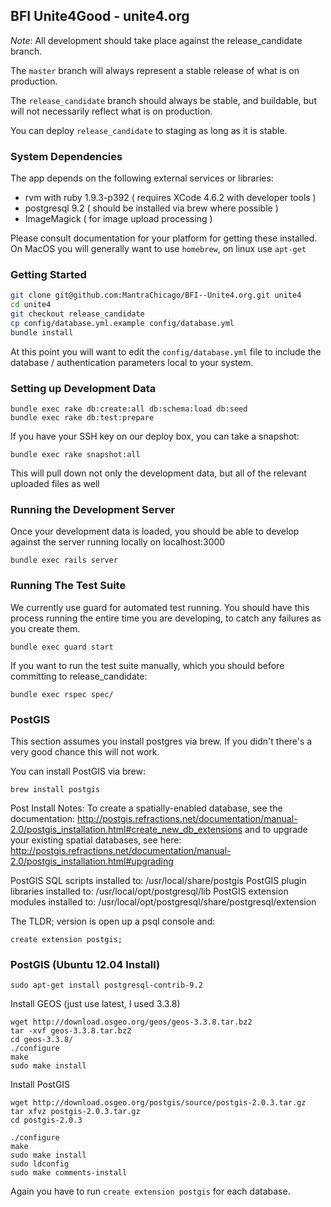 ## BFI Unite4Good - unite4.org

*Note*: All development should take place against the release_candidate
branch. 

The `master` branch will always represent a stable release of what is on
production.

The `release_candidate` branch should always be stable, and buildable,
but will not necessarily reflect what is on production. 

You can deploy `release_candidate` to staging as long as it is stable.

### System Dependencies

The app depends on the following external services or libraries:
  - rvm with ruby 1.9.3-p392 ( requires XCode 4.6.2 with developer tools )
  - postgresql 9.2 ( should be installed via brew where possible )
  - ImageMagick ( for image upload processing )

Please consult documentation for your platform for getting these
installed.  On MacOS you will generally want to use `homebrew`, on 
linux use `apt-get` 

### Getting Started

```bash
git clone git@github.com:MantraChicago/BFI--Unite4.org.git unite4
cd unite4
git checkout release_candidate
cp config/database.yml.example config/database.yml
bundle install
```

At this point you will want to edit the `config/database.yml` file to
include the database / authentication parameters local to your system.

### Setting up Development Data


```
bundle exec rake db:create:all db:schema:load db:seed
bundle exec rake db:test:prepare
```

If you have your SSH key on our deploy box, you can take a snapshot:

```
bundle exec rake snapshot:all
```

This will pull down not only the development data, but all of the
relevant uploaded files as well

### Running the Development Server

Once your development data is loaded, you should be able to develop
against the server running locally on localhost:3000

```
bundle exec rails server
```

### Running The Test Suite

We currently use guard for automated test running. You should have this
process running the entire time you are developing, to catch any
failures as you create them.

```
bundle exec guard start
```

If you want to run the test suite manually, which you should before committing
to release_candidate:

```
bundle exec rspec spec/
```

### PostGIS

This section assumes you install postgres via brew.  If you didn't there's a very good chance this will not work.

You can install PostGIS via brew:

```
brew install postgis
```

Post Install Notes:
To create a spatially-enabled database, see the documentation:
http://postgis.refractions.net/documentation/manual-2.0/postgis_installation.html#create_new_db_extensions
and to upgrade your existing spatial databases, see here:
http://postgis.refractions.net/documentation/manual-2.0/postgis_installation.html#upgrading

PostGIS SQL scripts installed to:
  /usr/local/share/postgis
PostGIS plugin libraries installed to:
  /usr/local/opt/postgresql/lib
PostGIS extension modules installed to:
  /usr/local/opt/postgresql/share/postgresql/extension

The TLDR; version is open up a psql console and:

```
create extension postgis;
```

### PostGIS (Ubuntu 12.04 Install)


```
sudo apt-get install postgresql-contrib-9.2
```

Install GEOS (just use latest, I used 3.3.8)

```
wget http://download.osgeo.org/geos/geos-3.3.8.tar.bz2
tar -xvf geos-3.3.8.tar.bz2
cd geos-3.3.8/
./configure
make
sudo make install
```

Install PostGIS

```
wget http://download.osgeo.org/postgis/source/postgis-2.0.3.tar.gz
tar xfvz postgis-2.0.3.tar.gz
cd postgis-2.0.3

./configure
make
sudo make install
sudo ldconfig
sudo make comments-install
```

Again you have to run `create extension postgis` for each database.
